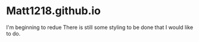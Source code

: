 # Matt1218.github.io

I'm beginning to redue There is still some styling to be done that I would like to do.
